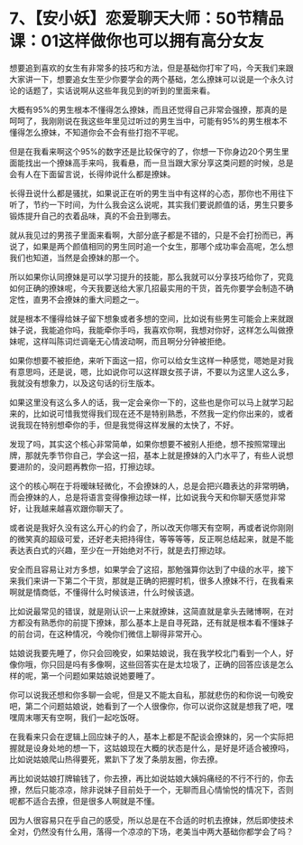 # 7、【安小妖】恋爱聊天大师：50节精品课：01这样做你也可以拥有高分女友

想要追到喜欢的女生有非常多的技巧和方法，但是基础你打牢了吗，今天我们来跟大家讲一下，想要追女生至少你要学会的两个基础，怎么撩妹可以说是一个永久讨论的话题了，实话说啊从这些年我见到的听到的里面来看。

大概有95%的男生根本不懂得怎么撩妹，而且还觉得自己非常会强撩，那真的是呵呵了，我刚刚说在我这些年里见过听过的男生当中，可能有95%的男生根本不懂得怎么撩妹，不知道你会不会有些打抱不平呢。

但是在我看来啊这个95%的数字还是比较保守的了，你想一下你身边20个男生里面能找出一个撩妹高手来吗，我看悬，而一旦当跟大家分享这类问题的时候，总是会有人在下面留言说，长得帅说什么都是撩妹。

长得丑说什么都是骚扰，如果说正在听的男生当中有这样的心态，那你也不用往下听了，节约一下时间，为什么我会这么说呢，其实我们要说颜值的话，男生只要多锻炼提升自己的衣着品味，真的不会丑到哪去。

就从我见过的男孩子里面来看啊，大部分底子都是不错的，只是不会打扮而已，再说了，如果是两个颜值相同的男生同时追一个女生，那哪个成功率会高呢，怎么想我们也知道，当然是会撩妹的那一个。

所以如果你认同撩妹是可以学习提升的技能，那么我就可以分享技巧给你了，究竟如何正确的撩妹呢，今天我要送给大家几招最实用的干货，首先你要学会制造不确定性，直男不会撩妹的重大问题之一。

就是根本不懂得给妹子留下想象或者多想的空间，比如说有些男生可能会上来就跟妹子说，我能追你吗，我能牵你手吗，我喜欢你啊，我想对你好，这样怎么叫做撩妹呢，这样叫陈词烂调毫无心情波动啊，而且啊分分钟被拒绝。

如果你想要不被拒绝，来听下面这一招，你可以给女生这样一种感觉，嗯她是对我有意思吗，还是说，嗯，比如说你可以这样跟女孩子讲，不要以为这里人这么多，我就没有想象力，以及这句话的衍生版本。

如果这里没有这么多人的话，我一定会亲你一下的，这些也是你可以马上就学习起来的，比如说可惜我觉得我们现在还不是特别熟悉，不然我一定约你出来的，或者说我现在特别想牵你的手，但是我觉得这样发展的太快了，不好。

发现了吗，其实这个核心非常简单，如果你想要不被别人拒绝，想不按照常理出牌，那就先季节你自己，学会这一招，基本上就是撩妹的入门水平了，有些人说想要进阶的，没问题再教你一招，打擦边球。

这个的核心啊在于将暧昧轻微化，不会撩妹的人，总是会把兴趣表达的非常明确，而会撩妹的人，总是将语言变得像擦边球一样，比如说我今天和你聊天感觉非常好，让我越来越喜欢跟你聊天了。

或者说是我好久没有这么开心的约会了，所以改天你哪天有空啊，再或者说你刚刚的微笑真的超级可爱，还好老夫把持得住，等等等等，反正啊总结起来，就是不能表达表白式的兴趣，至少在一开始绝对不行，就是去打擦边球。

安全而且容易让对方多想，如果学会了这招，那勉强算你达到了中级的水平，接下来我们来讲一下第二个干货，那就是正确的把握时机，很多人撩妹不行，在我看来啊就是情商低，不懂得什么时候该进，什么时候该退。

比如说最常见的错误，就是刚认识一上来就撩妹，这简直就是拿头去赌博啊，在对方都没有熟悉你的前提下撩妹，那么基本上是自寻死路，还有就是根本看不懂妹子的前台词，在这种情况，今晚你们微信上聊得非常开心。

姑娘说我要先睡了，你只会回晚安，如果姑娘说，我在我学校北门看到一个人，好像你哦，你只回是吗有多像啊，这些回答实在是太垃圾了，正确的回答应该是怎么样的呢，第一个问题如果姑娘说她要睡了。

你可以说我还想和你多聊一会呢，但是又不能太自私，那就悲伤的和你说一句晚安吧，第二个问题姑娘说，她看到了一个人很像你，你可以说你这就是想我了吧，嘿嘿周末哪天有空啊，我们一起吃饭呀。

在我看来只会在逻辑上回应妹子的人，基本上都是不配谈会撩妹的，另一个实际把握就是设身处地的想一下，这姑娘现在大概的状态是什么，是好是坏适合被撩吗，比如说姑娘爬山热得要死，累趴下了发了条朋友圈，你去撩。

再比如说姑娘打牌输钱了，你去撩，再比如说姑娘大姨妈痛经的不行不行的，你去撩，然后只能凉凉，除非说妹子目前处于一个，无聊而且心情愉悦的情况下，否则呢都不适合去撩，但是很多人啊就是不懂。

因为人很容易只在乎自己的感受，所以总是在不合适的时机去撩妹，然后即使技术全对，仍然没有什么用，落得一个凉凉的下场，老美当中两大基础你都学会了吗？

